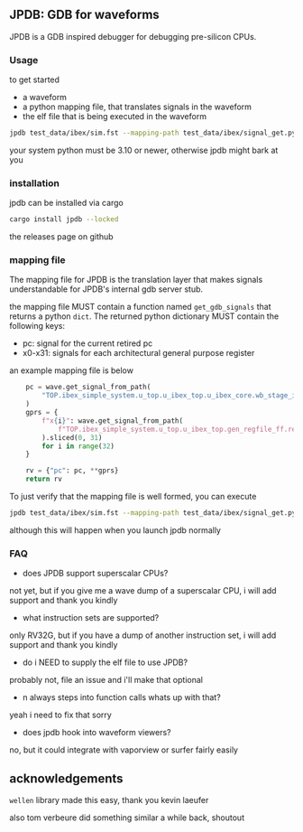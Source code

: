 JPDB: GDB for waveforms
-----------------------

JPDB is a GDB inspired debugger for debugging pre-silicon CPUs.

### Usage

to get started 

* a waveform 
* a python mapping file, that translates signals in the waveform
* the elf file that is being executed in the waveform

```bash
jpdb test_data/ibex/sim.fst --mapping-path test_data/ibex/signal_get.py
```

your system python must be 3.10 or newer, otherwise jpdb might bark at you 

### installation 

jpdb can be installed via cargo 

```bash 
cargo install jpdb --locked
```

the releases page on github


### mapping file

The mapping file for JPDB is the translation layer that makes signals
understandable for JPDB's internal gdb server stub. 

the mapping file MUST contain a function named `get_gdb_signals` that returns a
python `dict`. The returned python dictionary MUST contain the following keys:
* pc: signal for the current retired pc
* x0-x31: signals for each architectural general purpose register


an example mapping file is below
```python def get_gdb_signals(wave: Waveform) -> Dict[str, Signal]:
    pc = wave.get_signal_from_path(
        "TOP.ibex_simple_system.u_top.u_ibex_top.u_ibex_core.wb_stage_i.pc_wb_o"
    )
    gprs = {
        f"x{i}": wave.get_signal_from_path(
            f"TOP.ibex_simple_system.u_top.u_ibex_top.gen_regfile_ff.register_file_i.rf_reg.[{i}]"
        ).sliced(0, 31)
        for i in range(32)
    }

    rv = {"pc": pc, **gprs}
    return rv
```

To just verify that the mapping file is well formed, you can execute 

```bash
jpdb test_data/ibex/sim.fst --mapping-path test_data/ibex/signal_get.py --verify-only
```
although this will happen when you launch jpdb normally



### FAQ

* does JPDB support superscalar CPUs?

not yet, but if you give me a wave dump of a superscalar CPU, i will add support
and thank you kindly


* what instruction sets are supported?

only RV32G, but if you have a dump of another instruction set, i will add
support and thank you kindly

* do i NEED to supply the elf file to use JPDB? 

probably not, file an issue and i'll make that optional

* n always steps into function calls whats up with that?

yeah i need to fix that sorry

* does jpdb hook into waveform viewers? 

no, but it could integrate with vaporview or surfer fairly easily

## acknowledgements

`wellen` library made this easy, thank you kevin laeufer

also tom verbeure did something similar a while back, shoutout
